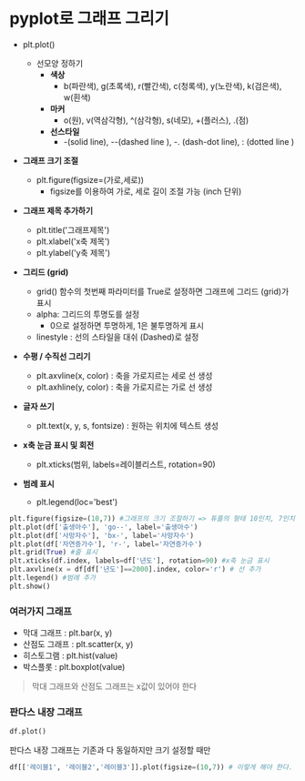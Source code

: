 # pyplot로 그래프 그리기

+ plt.plot() 
  + 선모양 정하기 
    + **색상**
      - b(파란색), g(초록색), r(빨간색), c(청록색), y(노란색), k(검은색), w(흰색)
    + **마커**
      - o(원), v(역삼각형), ^(삼각형), s(네모), +(플러스), .(점)
    + **선스타일**
      - \-(solid line), --(dashed line ), -. (dash-dot line), : (dotted line )

+ **그래프 크기 조절**
  + plt.figure(figsize=(가로,세로)) 
    - figsize를 이용하여 가로, 세로 길이 조절 가능 (inch 단위)

+ **그래프 제목 추가하기**
  + plt.title('그래프제목') 
  + plt.xlabel('x축 제목')
  + plt.ylabel('y축 제목')

+ **그리드 (grid)**
  + grid() 함수의 첫번째 파라미터를 True로 설정하면 그래프에 그리드 (grid)가 표시 
  + alpha:  그리드의 투명도를 설정
    - 0으로 설정하면 투명하게, 1은 불투명하게 표시
  + linestyle : 선의 스타일을 대쉬 (Dashed)로 설정 

+ **수평 / 수직선 그리기**
  + plt.axvline(x, color) : 축을 가로지르는 세로 선 생성
  + plt.axhline(y, color) : 축을 가로지르는 가로 선 생성

+ **글자 쓰기**
  + plt.text(x, y, s, fontsize) : 원하는 위치에 텍스트 생성

+ **x축 눈금 표시 및 회전**
  + plt.xticks(범위, labels=레이블리스트, rotation=90)

+ **범례 표시**
  + plt.legend(loc='best')

```python
plt.figure(figsize=(10,7)) #그래프의 크기 조절하기 => 튜플의 형태 10인치, 7인치
plt.plot(df['출생아수'], 'go--', label='출생아수')
plt.plot(df['사망자수'], 'bx-', label='사망자수')
plt.plot(df['자연증가수'], 'r-', label='자연증가수')
plt.grid(True) #줄 표시
plt.xticks(df.index, labels=df['년도'], rotation=90) #x축 눈금 표시
plt.axvline(x = df[df['년도']==2000].index, color='r') # 선 추가
plt.legend() #범례 추가
plt.show()
```

### 여러가지 그래프 
+ 막대 그래프 : plt.bar(x, y)
+ 산점도 그래프 : plt.scatter(x, y)
+ 히스토그램 : plt.hist(value)
+ 박스플롯 : plt.boxplot(value)

> 막대 그래프와 산점도 그래프는 x값이 있어야 한다

### 판다스 내장 그래프
```python
df.plot()
```

판다스 내장 그래프는 기존과 다 동일하지만 크기 설정할 때만
```python
df[['레이블1', '레이블2','레이블3']].plot(figsize=(10,7)) # 이렇게 해야 한다.
```